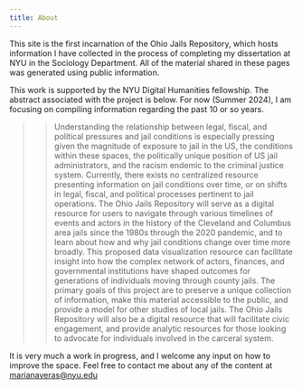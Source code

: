 ```yaml
---
title: About
---
```

 This site is the first incarnation of the Ohio Jails Repository, which hosts information I have collected in the process of completing my dissertation at NYU in the Sociology Department. 
 All of the material shared in these pages was generated using public information. 

This work is supported by the NYU Digital Humanities fellowship. The abstract associated with the project is below. For now (Summer 2024), I am focusing on compiling information regarding the past 10 or so years. 

>> Understanding the relationship between legal, fiscal, and political pressures and jail conditions is especially pressing given the magnitude of exposure to jail in the US, the conditions within these spaces, the politically unique position of US jail administrators, and the racism endemic to the criminal justice system. Currently, there exists no centralized resource presenting information on jail conditions over time, or on shifts in legal, fiscal, and political processes pertinent to jail operations. The Ohio Jails Repository will serve as a digital resource for users to navigate through various timelines of events and actors in the history of the Cleveland and Columbus area jails since the 1980s through the 2020 pandemic, and to learn about how and why jail conditions change over time more broadly. This proposed data visualization resource can facilitate insight into how the complex network of actors, finances, and governmental institutions have shaped outcomes for generations of individuals moving through county jails. The primary goals of this project are to preserve a unique collection of information, make this material accessible to the public, and provide a model for other studies of local jails. The Ohio Jails Repository will also be a digital resource that will facilitate civic engagement, and provide analytic resources for those looking to advocate for individuals involved in the carceral system. 


It is very much a work in progress, and I welcome any input on how to improve the space. Feel free to contact me about any of the content at marianaveras@nyu.edu 

